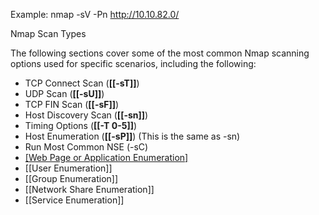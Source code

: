 Example: nmap -sV -Pn http://10.10.82.0/   

Nmap Scan Types

The following sections cover some of the most common Nmap scanning options used for specific scenarios, including the following:

- TCP Connect Scan (**[[-sT]]**)
- UDP Scan (**[[-sU]]**)
- TCP FIN Scan (**[[-sF]]**)
- Host Discovery Scan (**[[-sn]]**)
- Timing Options (**[[-T 0-5]]**)
- Host Enumeration (**[[-sP]]**) (This is the same as -sn)
- Run Most Common NSE (-sC)
- [[Web Page or Application Enumeration]](**-sV**)
- [[User Enumeration]]
- [[Group Enumeration]]
- [[Network Share Enumeration]]
- [[Service Enumeration]] 